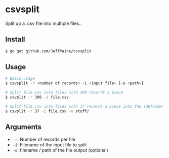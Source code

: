 # csvsplit

Split up a .csv file into multiple files..

## Install
```bash
$ go get github.com/JeffPaine/csvsplit
```

## Usage
```bash
# Basic usage
$ csvsplit -r <number of records> -i <input file> [-o <path>]

# Split file.csv into files with 300 records a piece
$ csvplit -r 300 -i file.csv

# Split file.csv into files with 37 records a piece into the subfolder 'stuff'
$ csvplit -r 37 -i file.csv -o stuff/
```

## Arguments
* `-r`: Number of records per file
* `-i`: Filename of the input file to split
* `-o`: filename / path of the file output (optional)
